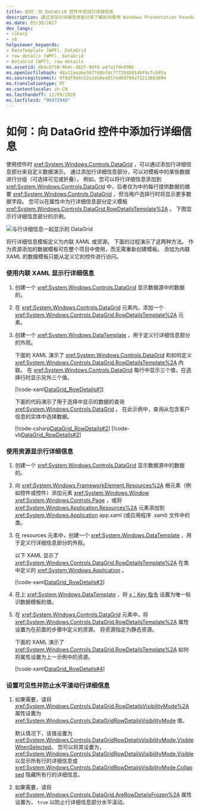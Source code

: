 ```yaml
---
title: 如何：向 DataGrid 控件中添加行详细信息
description: 通过添加行详细信息部分来了解如何使用 Windows Presentation Foundation DataGrid 控件自定义数据演示。
ms.date: 03/30/2017
dev_langs:
- csharp
- vb
helpviewer_keywords:
- DataTemplate [WPF], DataGrid
- row details [WPF], DataGrid
- DataGrid [WPF], row details
ms.assetid: 0bdc6f50-9b4c-483f-9df6-a47a1fde998b
ms.openlocfilehash: 48a11aeabe3677d6bfdc777204b814bf9cfcb95a
ms.sourcegitcommit: 9f6df084c53a3da0ea657ed0d708a72213683084
ms.translationtype: MT
ms.contentlocale: zh-CN
ms.lasthandoff: 12/09/2020
ms.locfileid: "96972948"
---
```

# <a name="how-to-add-row-details-to-a-datagrid-control"></a>如何：向 DataGrid 控件中添加行详细信息
使用控件时 <xref:System.Windows.Controls.DataGrid> ，可以通过添加行详细信息部分来自定义数据演示。 通过添加行详细信息部分，可以对模板中的某些数据进行分组（可选择可见或折叠）。 例如，您可以将行详细信息添加到 <xref:System.Windows.Controls.DataGrid> 中，后者仅为中的每行提供数据的摘要 <xref:System.Windows.Controls.DataGrid> ，但当用户选择行时将显示更多数据字段。 您可以在属性中为行详细信息部分定义模板 <xref:System.Windows.Controls.DataGrid.RowDetailsTemplate%2A> 。 下图显示行详细信息部分的示例。  
  
 ![与行详细信息一起显示的 DataGrid](./media/ndp-rowdetails.png "NDP_RowDetails")  
  
 将行详细信息模板定义为内联 XAML 或资源。 下面的过程演示了这两种方法。 作为资源添加的数据模板可在整个项目中使用，而无需重新创建模板。 添加为内联 XAML 的数据模板只能从定义它的控件进行访问。  
  
### <a name="to-display-row-details-by-using-inline-xaml"></a>使用内联 XAML 显示行详细信息  
  
1. 创建一个 <xref:System.Windows.Controls.DataGrid> 显示数据源中的数据的。  
  
2. 在 <xref:System.Windows.Controls.DataGrid> 元素内，添加一个 <xref:System.Windows.Controls.DataGrid.RowDetailsTemplate%2A> 元素。  
  
3. 创建一个 <xref:System.Windows.DataTemplate> ，用于定义行详细信息部分的外观。  
  
     下面的 XAML 演示了 <xref:System.Windows.Controls.DataGrid> 和如何定义 <xref:System.Windows.Controls.DataGrid.RowDetailsTemplate%2A> 内联。 在 <xref:System.Windows.Controls.DataGrid> 每行中显示三个值，在选择行时显示另外三个值。  
  
     [!code-xaml[DataGrid_RowDetails#1](~/samples/snippets/csharp/VS_Snippets_Wpf/datagrid_rowdetails/cs/mainwindow.xaml#1)]  
  
     下面的代码演示了用于选择中显示的数据的查询 <xref:System.Windows.Controls.DataGrid> 。 在此示例中，查询从包含客户信息的实体中选择数据。  
  
     [!code-csharp[DataGrid_RowDetails#2](~/samples/snippets/csharp/VS_Snippets_Wpf/datagrid_rowdetails/cs/mainwindow.xaml.cs#2)]
     [!code-vb[DataGrid_RowDetails#2](~/samples/snippets/visualbasic/VS_Snippets_Wpf/datagrid_rowdetails/vb/mainwindow.xaml.vb#2)]  
  
### <a name="to-display-row-details-by-using-a-resource"></a>使用资源显示行详细信息  
  
1. 创建一个 <xref:System.Windows.Controls.DataGrid> 显示数据源中的数据的。  
  
2. 向 <xref:System.Windows.FrameworkElement.Resources%2A> 根元素（例如控件或控件）添加元素 <xref:System.Windows.Window> <xref:System.Windows.Controls.Page> ，或将 <xref:System.Windows.Application.Resources%2A> 元素添加到 <xref:System.Windows.Application> app.xaml (或应用程序 .xaml) 文件中的类。  
  
3. 在 resources 元素中，创建一个 <xref:System.Windows.DataTemplate> ，用于定义行详细信息部分的外观。  
  
     以下 XAML 显示了 <xref:System.Windows.Controls.DataGrid.RowDetailsTemplate%2A> 在类中定义的 <xref:System.Windows.Application> 。  
  
     [!code-xaml[DataGrid_RowDetails#3](~/samples/snippets/csharp/VS_Snippets_Wpf/datagrid_rowdetails/cs/app.xaml#3)]  
  
4. 在上 <xref:System.Windows.DataTemplate> ，将 [x：Key 指令](/dotnet/desktop-wpf/xaml-services/xkey-directive) 设置为唯一标识数据模板的值。  
  
5. 在 <xref:System.Windows.Controls.DataGrid> 元素中，将 <xref:System.Windows.Controls.DataGrid.RowDetailsTemplate%2A> 属性设置为在前面的步骤中定义的资源。 将资源指定为静态资源。  
  
     下面的 XAML 演示了 <xref:System.Windows.Controls.DataGrid.RowDetailsTemplate%2A> 如何将属性设置为上一示例中的资源。  
  
     [!code-xaml[DataGrid_RowDetails#4](~/samples/snippets/csharp/VS_Snippets_Wpf/datagrid_rowdetails/cs/window2.xaml#4)]  
  
### <a name="to-set-visibility-and-prevent-horizontal-scrolling-for-row-details"></a>设置可见性并防止水平滚动行详细信息  
  
1. 如果需要，请将 <xref:System.Windows.Controls.DataGrid.RowDetailsVisibilityMode%2A> 属性设置为 <xref:System.Windows.Controls.DataGridRowDetailsVisibilityMode> 值。  
  
     默认情况下，该值设置为 <xref:System.Windows.Controls.DataGridRowDetailsVisibilityMode.VisibleWhenSelected>。 您可以将其设置为， <xref:System.Windows.Controls.DataGridRowDetailsVisibilityMode.Visible> 以显示所有行的详细信息或 <xref:System.Windows.Controls.DataGridRowDetailsVisibilityMode.Collapsed> 隐藏所有行的详细信息。  
  
2. 如果需要，请将 <xref:System.Windows.Controls.DataGrid.AreRowDetailsFrozen%2A> 属性设置为， `true` 以防止行详细信息部分水平滚动。
